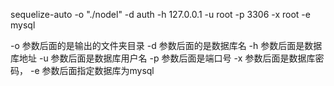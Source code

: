 sequelize-auto -o "./nodel" -d auth -h 127.0.0.1 -u root -p 3306 -x root -e mysql

-o 参数后面的是输出的文件夹目录
-d 参数后面的是数据库名
-h 参数后面是数据库地址
-u 参数后面是数据库用户名
-p 参数后面是端口号
-x 参数后面是数据库密码，
-e 参数后面指定数据库为mysql